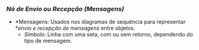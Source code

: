 ### *Nó de Envio ou Recepção (Mensagens)*
   - *Mensagens: Usados nos diagramas de sequência para representar **envio e recepção de mensagens* entre objetos.
     - *Símbolo*: Linha com uma seta, com ou sem retorno, dependendo do tipo de mensagem.